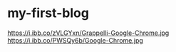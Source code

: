 # my-first-blog

https://i.ibb.co/zVLGYxn/Grappelli-Google-Chrome.jpg
https://i.ibb.co/PWSQy6b/Google-Chrome.jpg
